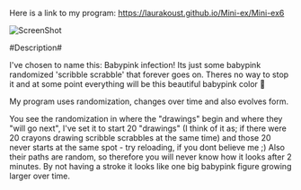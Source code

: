 
Here is a link to my program: 
https://laurakoust.github.io/Mini-ex/Mini-ex6

![ScreenShot](https://github.com/laurakoust/Mini-ex/blob/gh-pages/Mini-ex6/Sk%C3%A6rmbillede%202017-03-19%20kl.%2019.47.54.png)


#Description#

I've chosen to name this: Babypink infection!
Its just some babypink randomized 'scribble scrabble' that forever goes on.
Theres no way to stop it and at some point everything will be this beautiful babypink color 🌸

My program uses randomization, changes over time and also evolves form. 

You see the randomization in where the "drawings" begin and where they "will go next", 
I've set it to start 20 "drawings" (I think of it as; if there were 20 crayons drawing scribble scrabbles 
at the same time) and those 20 never starts at the same spot - try reloading, if you dont believe me ;)
Also their paths are random, so therefore you will never know how it looks after 2 minutes. 
By not having a stroke it looks like one big babypink figure growing larger over time. 
